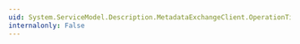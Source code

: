 ```yaml
---
uid: System.ServiceModel.Description.MetadataExchangeClient.OperationTimeout
internalonly: False
---
```

